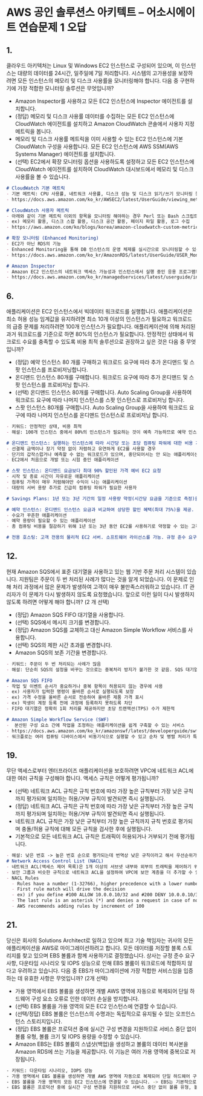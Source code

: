 # AWS 공인 솔루션스 아키텍트 – 어소시에이트 연습문제 1 오답

## 1.
클라우드 아키텍처는 Linux 및 Windows EC2 인스턴스로 구성되어 있으며, 이 인스턴스는 대량의 데이터를 24시간, 일주일에 7일 처리합니다. 시스템의 고가용성을 보장하려면 모든 인스턴스의 메모리 및 디스크 사용률을 모니터링해야 합니다.
다음 중 구현하기에 가장 적합한 모니터링 솔루션은 무엇입니까?
- Amazon Inspector를 사용하고 모든 EC2 인스턴스에 Inspector 에이전트를 설치합니다.
- (정답) 메모리 및 디스크 사용률 데이터를 수집하는 모든 EC2 인스턴스에 CloudWatch 에이전트를 설치하고 Amazon CloudWatch 콘솔에서 사용자 지정 메트릭을 봅니다.
- 메모리 및 디스크 사용률 메트릭을 이미 사용할 수 있는 EC2 인스턴스에 기본 CloudWatch 구성을 사용합니다. 모든 EC2 인스턴스에 AWS SSM(AWS Systems Manager) 에이전트를 설치합니다.
- (선택) EC2에서 확장 모니터링 옵션을 사용하도록 설정하고 모든 EC2 인스턴스에 CloudWatch 에이전트를 설치하여 CloudWatch 대시보드에서 메모리 및 디스크 사용률을 볼 수 있습니다.
```markdown
# CloudWatch 기본 메트릭
- 기본 메트릭: CPU 사용률, 네트워크 사용률, 디스크 성능 및 디스크 읽기/쓰기 모니터링 등
- https://docs.aws.amazon.com/ko_kr/AWSEC2/latest/UserGuide/viewing_metrics_with_cloudwatch.html

# CloudWatch 사용자 메트릭
- 아래와 같이 기본 메트릭 이외의 항목을 모니터링 해야하는 경우 Perl 또는 Bash 스크립트 사용 필요
- ex) 메모리 활용, 디스크 스왑 활용, 디스크 공간 활용, 페이지 파일 활용, 로그 수집
- https://aws.amazon.com/ko/blogs/korea/amazon-cloudwatch-custom-metrics/

# 확장 모니터링 (Enhanced Monitoring)
- EC2가 아닌 RDS의 기능 
- Enhanced Monitoring을 통해 DB 인스턴스의 운영 체제를 실시간으로 모니터링할 수 있음
- https://docs.aws.amazon.com/ko_kr/AmazonRDS/latest/UserGuide/USER_Monitoring.OS.overview.html

# Amazon Inspector
- Amazon EC2 인스턴스의 네트워크 액세스 가능성과 인스턴스에서 실행 중인 응용 프로그램의 보안 상태를 테스트하는 데 도움이 되는 자동 보안 평가 서비스
- https://docs.aws.amazon.com/ko_kr/managedservices/latest/userguide/inspector.html
```

## 6.
애플리케이션은 EC2 인스턴스에서 빅데이터 워크로드를 실행합니다. 애플리케이션은 최소 허용 성능 임계값을 유지하려면 최소 10개 이상의 인스턴스가 필요하고 워크로드의 급증 문제를 처리하려면 100개 인스턴스가 필요합니다. 애플리케이션에 의해 처리된 과거 워크로드를 기준으로 하면 80%의 인스턴스가 필요합니다.
안정적인 상태에서 워크로드 수요를 충족할 수 있도록 비용 최적 솔루션으로 권장하고 싶은 것은 다음 중 무엇입니까?
- (정답) 예약 인스턴스 80 개를 구매하고 워크로드 요구에 따라 추가 온디맨드 및 스팟 인스턴스를 프로비저닝합니다.
- 온디맨드 인스턴스 80개를 구매합니다. 워크로드 요구에 따라 추가 온디맨드 및 스팟 인스턴스를 프로비저닝 합니다.
- (선택) 온디맨드 인스턴스 80개를 구매합니다. Auto Scaling Group을 사용하여 워크로드 요구에 따라 나머지 인스턴스를 스팟 인스턴스로 프로비저닝 합니다.
- 스팟 인스턴스 80개를 구매합니다. Auto Scaling Group을 사용하여 워크로드 요구에 따라 나머지 인스턴스를 온디맨드 인스턴스로 프로비저닝 합니다.
```markdown
- 키워드: 안정적인 상태, 비용 최적
- 해설: 100개 인스턴스 중에서 80%의 인스턴스가 필요하는 것이 예측 가능하므로 예약 인스턴스 80개를 요청하는 것이 비용효율적

# 온디맨드 인스턴스: 실행하는 인스턴스에 따라 시간당 또는 초당 컴퓨팅 파워에 대한 비용 지불
- 선결제 금액이나 장기 약정 없이 저렴하고 유연하게 EC2를 사용할 경우
- 단기의 갑작스럽거나 예측할 수 없는 워크로드가 있으며, 중단되어서는 안 되는 애플리케이션
- EC2에서 처음으로 개발 또는 시험 중인 애플리케이션

# 스팟 인스턴스: 온디맨드 요금보다 최대 90% 할인된 가격 예비 EC2 요청
- 시작 및 종료 시간이 자유로운 애플리케이션
- 컴퓨팅 가격이 매우 저렴해야만 수익이 나는 애플리케이션
- 대량의 서버 용량 추가로 긴급히 컴퓨팅 파워가 필요한 사용자

# Savings Plans: 1년 또는 3년 기간의 일정 사용량 약정(시간당 요금을 기준으로 측정)을 조건으로 EC2 및 Fargate 사용량에 대해 저렴한 요금을 제공하는 유연한 요금 모델

# 예약 인스턴스: 온디맨드 인스턴스 요금과 비교하여 상당한 할인 혜택(최대 75%)을 제공. 용량 예약이 제공되므로 필요할 때 예약한 인스턴스 시작 보장.
- 수요가 꾸준한 애플리케이션
- 예약 용량이 필요할 수 있는 애플리케이션
- 총 컴퓨팅 비용을 절감하기 위해 1년 또는 3년 동안 EC2를 사용하기로 약정할 수 있는 고객

# 전용 호스팅: 고객 전용의 물리적 EC2 서버. 소프트웨어 라이선스를 가능. 규정 준수 요구 사항도 충족 가능.
```

## 12.
현재 Amazon SQS에서 표준 대기열을 사용하고 있는 웹 기반 주문 처리 시스템이 있습니다. 지원팀은 주문이 두 번 처리된 사례가 많다는 것을 알게 되었습니다. 이 문제로 인해 처리 과정에서 많은 문제가 발생하여 고객이 매우 불만족스러워하고 있습니다. IT 관리자가 이 문제가 다시 발생하지 않도록 요청했습니다.
앞으로 이런 일이 다시 발생하지 않도록 하려면 어떻게 해야 합니까? (2 개 선택)
- (정답) Amazon SQS FIFO 대기열을 사용합니다.
- (선택) SQS에서 메시지 크기를 변경합니다.
- (정답) Amazon SQS를 교체하고 대신 Amazon Simple Workflow 서비스를 사용합니다.
- (선택) SQS의 제한 시간 초과를 변경합니다.
- Amazon SQS의 보존 기간을 변경합니다.
```markdown
- 키워드: 주문이 두 번 처리되는 사례가 많음
- 해설: 단순히 SQS의 설정을 바꾸는 것으로는 중복처리 방지가 불가한 것 같음. SQS 대기열의 종류를 변경하거나 순서를 보장하는 서비스를 사용해야 함. 

# Amazon SQS FIFO
- 작업 및 이벤트 순서가 중요하거나 중복 항목이 허용되지 않는 경우에 사용
- ex) 사용자가 입력한 명령이 올바른 순서로 실행되도록 보장
- ex) 가격 수정을 올바른 순서로 전송하여 올바른 제품 가격 표시
- ex) 학생이 계정 등록 전에 과정에 등록하지 못하도록 차단
- FIFO 대기열은 정확히 1회 처리를 제공하지만 초당 트랜잭션(TPS) 수가 제한적

# Amazon Simple Workflow Service (SWF)
-  분산된 구성 요소 간에 작업을 조정하는 애플리케이션을 쉽게 구축할 수 있는 서비스
- https://docs.aws.amazon.com/ko_kr/amazonswf/latest/developerguide/swf-dev-about-workflows.html
- 워크플로는 여러 컴퓨팅 디바이스에서 비동기식으로 실행할 수 있고 순차 및 병렬 처리가 특징일 수 있는 활동의 실행을 조정 및 관리
```

## 19.
무단 액세스로부터 엔터프라이즈 애플리케이션을 보호하려면 VPC에 네트워크 ACL에 대한 여러 규칙을 구성해야 합니다. 액세스 규칙은 어떻게 평가됩니까?
- (선택) 네트워크 ACL 규칙은 규칙 번호에 따라 가장 높은 규칙부터 가장 낮은 규칙까지 평가되며 일치하는 허용/거부 규칙이 발견되면 즉시 실행됩니다.
- (정답) 네트워크 ACL 규칙은 규칙 번호에 따라 가장 낮은 규칙부터 가장 높은 규칙까지 평가되며 일치하는 허용/거부 규칙이 발견되면 즉시 실행됩니다.
- 네트워크 ACL 규칙은 가장 낮은 규칙부터 가장 높은 규칙까지 규칙 번호로 평가되며 충돌/허용 규칙에 대해 모든 규칙을 검사한 후에 실행됩니다.
- 기본적으로 모든 네트워크 ACL 규칙은 트래픽이 허용되거나 거부되기 전에 평가됩니다.
```markdown
- 해설: 낮은 번호 -> 높은 번호 순으로 평가되는데 번역상 낮은 규칙이라고 해서 우선순위가 낮은 규칙이라고 생각하여 오답
# Network Access Control List (NACL)
- 네트워크 ACL(액세스 제어 목록)은 1개 이상의 서브넷 내부와 외부의 트래픽을 제어하기 위한 방화벽 역할을 하는 VPC를 위한 선택적 보안 계층
- 보안 그룹과 비슷한 규칙으로 네트워크 ACL을 설정하여 VPC에 보안 계층을 더 추가할 수 있음
- NACL Rules
  - Rules have a number (1-32766), higher precedence with a lower number
  - First rule match will drive the decision
  - ex) if you define #100 ALLOW 10.0.0.10/32 and #200 DENY 10.0.0.10/32, the IP address will be allowed because 100 has a higher precedence over 200
  - The last rule is an asterisk (*) and denies a request in case of no rule match
  - AWS recommends adding rules by increment of 100
```

## 21.
당신은 회사의 Solutions Architect로 일하고 있으며 최고 기술 책임자는 귀사의 모든 애플리케이션을 AWS로 마이그레이션하려고 합니다. 모든 데이터를 저장할 블록 스토리지를 찾고 있으며 EBS 볼륨과 함께 사용하기로 결정했습니다. 상사는 규정 준수 요구 사항, 다운타임 시나리오 및 IOPS 성능으로 인해 EBS 볼륨이 워크로드에 적합하지 않다고 우려하고 있습니다.
다음 중 EBS가 마이그레이션에 가장 적합한 서비스임을 입증하는 데 유효한 사항은 무엇입니까? (2개 선택)
- 가용 영역에서 EBS 볼륨을 생성하면 개별 AWS 영역에 자동으로 복제되어 단일 하드웨어 구성 요소 오류로 인한 데이터 손실을 방지합니다.
- (선택) EBS 볼륨을 가용 영역의 모든 EC2 인스턴스에 연결할 수 있습니다.
- (선택/정답) EBS 볼륨은 인스턴스의 수명과는 독립적으로 유지될 수 있는 오프인스턴스 스토리지입니다.
- (정답) EBS 볼륨은 프로덕션 중에 실시간 구성 변경을 지원하므로 서비스 중단 없이 볼륨 유형, 볼륨 크기 및 IOPS 용량을 수정할 수 있습니다.
- Amazon EBS는 EBS 볼륨의 스냅샷(백업)을 생성하고 볼륨의 데이터 복사본을 Amazon RDS에 쓰는 기능을 제공합니다. 이 기능은 여러 가용 영역에 중복으로 저장됩니다.
```bash
- 키워드: 다운타임 시나리오, IOPS 성능
- 가용 영역에서 EBS 볼륨을 생성하면 개별 AWS 영역에 자동으로 복제되어 단일 하드웨어 구성 요소 오류로 인한 데이터 손실을 방지합니다. -> EBS 볼륨은 '특정/단일/해당' 가용 영역에 위치하며 여기에서 자동으로 복제됨. "개별 AWS 영역"이 "다중 가용 영역"을 의미하는 것 같은데 번역이 모호하게 된 것으로 추측.
- EBS 볼륨을 가용 영역의 모든 EC2 인스턴스에 연결할 수 있습니다. -> EBS는 기본적으로 한 번에 하나의 인스턴스만 연결 가능. 여러 인스턴스이 '동시에' 연결이 가능하다는 의미인 것 같은데 부착과 결합이 자유롭다는 의미로 해석 (번역이 정확하게 된 것 같지 않음)
- EBS 볼륨은 프로덕션 중에 실시간 구성 변경을 지원하므로 서비스 중단 없이 볼륨 유형, 볼륨 크기 및 IOPS 용량을 수정할 수 있습니다. -> 무중단으로 변경 가능한 줄 몰랐음
```